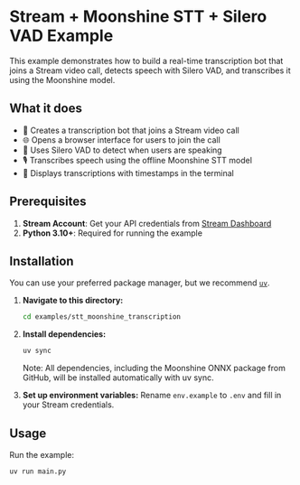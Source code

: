 # Stream + Moonshine STT + Silero VAD Example

This example demonstrates how to build a real-time transcription bot that joins a Stream video call, detects speech with Silero VAD, and transcribes it using the Moonshine model.

## What it does

- 🤖 Creates a transcription bot that joins a Stream video call
- 🌐 Opens a browser interface for users to join the call
- 🎤 Uses Silero VAD to detect when users are speaking
- 🎙️ Transcribes speech using the offline Moonshine STT model
- 📝 Displays transcriptions with timestamps in the terminal

## Prerequisites

1. **Stream Account**: Get your API credentials from [Stream Dashboard](https://dashboard.getstream.io)
2. **Python 3.10+**: Required for running the example

## Installation

You can use your preferred package manager, but we recommend [`uv`](https://docs.astral.sh/uv/).

1. **Navigate to this directory:**
   ```bash
   cd examples/stt_moonshine_transcription
   ```

2. **Install dependencies:**
   ```bash
   uv sync
   ```

   Note: All dependencies, including the Moonshine ONNX package from GitHub, will be installed automatically with uv sync.


3. **Set up environment variables:**
   Rename `env.example` to `.env` and fill in your Stream credentials.

## Usage

Run the example:
```bash
uv run main.py
```
